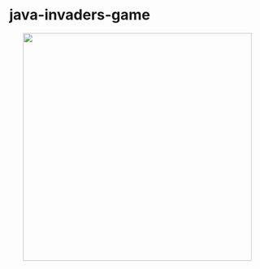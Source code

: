 # java-invaders-game

<p align='center'>
  <img align='center' src='readme_resources/switch-difficulty.gif' width='450'/>
</p>
